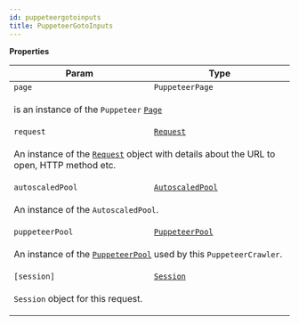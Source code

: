 ```yaml
---
id: puppeteergotoinputs
title: PuppeteerGotoInputs
---
```


<a name="PuppeteerGotoInputs"></a>

**Properties**

<table>
<thead>
<tr>
<th>Param</th><th>Type</th>
</tr>
</thead>
<tbody>
<tr>
<td><code>page</code></td><td><code>PuppeteerPage</code></td>
</tr>
<tr>
<td colspan="3"><p>is an instance of the <code>Puppeteer</code>
  <a href="https://pptr.dev/#?product=Puppeteer&show=api-class-page" target="_blank"><code>Page</code></a></p>
</td></tr><tr>
<td><code>request</code></td><td><code><a href="request">Request</a></code></td>
</tr>
<tr>
<td colspan="3"><p>An instance of the <a href="request"><code>Request</code></a> object with details about the URL to open, HTTP method etc.</p>
</td></tr><tr>
<td><code>autoscaledPool</code></td><td><code><a href="autoscaledpool">AutoscaledPool</a></code></td>
</tr>
<tr>
<td colspan="3"><p>An instance of the <code>AutoscaledPool</code>.</p>
</td></tr><tr>
<td><code>puppeteerPool</code></td><td><code><a href="puppeteerpool">PuppeteerPool</a></code></td>
</tr>
<tr>
<td colspan="3"><p>An instance of the <a href="puppeteerpool"><code>PuppeteerPool</code></a> used by this <code>PuppeteerCrawler</code>.</p>
</td></tr><tr>
<td><code>[session]</code></td><td><code><a href="session">Session</a></code></td>
</tr>
<tr>
<td colspan="3"><p><code>Session</code> object for this request.</p>
</td></tr></tbody>
</table>
